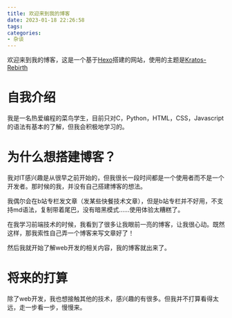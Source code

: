 ```yaml
---
title: 欢迎来到我的博客
date: 2023-01-18 22:26:58
tags:
categories:
- 杂谈
---
```


欢迎来到我的博客，这是一个基于[Hexo](https://hexo.io/)搭建的网站，使用的主题是[Kratos-Rebirth](https://github.com/Candinya/Kratos-Rebirth)

# 自我介绍

我是一名热爱编程的菜鸟学生，目前只对C，Python，HTML，CSS，Javascript的语法有基本的了解，但我会积极地学习的。

# 为什么想搭建博客？

我对IT感兴趣是从很早之前开始的，但我很长一段时间都是一个使用者而不是一个开发者。那时候的我，并没有自己搭建博客的想法。

我偶尔会在b站专栏发文章（发某些快餐技术文章），但是b站专栏并不好用，不支持md语法，复制带着尾巴，没有暗黑模式......使用体验太糟糕了。

在我学习前端技术的时候，我看到了很多让我眼前一亮的博客，让我很心动。既然这样，那我索性自己弄一个博客来写文章好了！

然后我就开始了解web开发的相关内容，我的博客就出来了。

# 将来的打算

除了web开发，我也想接触其他的技术，感兴趣的有很多。但我并不打算看得太远，走一步看一步，慢慢来。